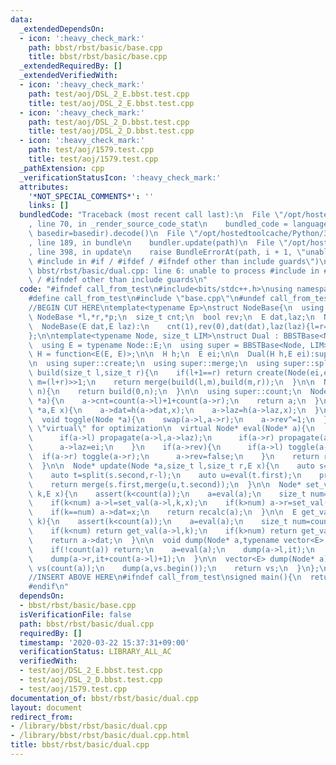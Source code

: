 ```yaml
---
data:
  _extendedDependsOn:
  - icon: ':heavy_check_mark:'
    path: bbst/rbst/basic/base.cpp
    title: bbst/rbst/basic/base.cpp
  _extendedRequiredBy: []
  _extendedVerifiedWith:
  - icon: ':heavy_check_mark:'
    path: test/aoj/DSL_2_E.bbst.test.cpp
    title: test/aoj/DSL_2_E.bbst.test.cpp
  - icon: ':heavy_check_mark:'
    path: test/aoj/DSL_2_D.bbst.test.cpp
    title: test/aoj/DSL_2_D.bbst.test.cpp
  - icon: ':heavy_check_mark:'
    path: test/aoj/1579.test.cpp
    title: test/aoj/1579.test.cpp
  _pathExtension: cpp
  _verificationStatusIcon: ':heavy_check_mark:'
  attributes:
    '*NOT_SPECIAL_COMMENTS*': ''
    links: []
  bundledCode: "Traceback (most recent call last):\n  File \"/opt/hostedtoolcache/Python/3.8.5/x64/lib/python3.8/site-packages/onlinejudge_verify/documentation/build.py\"\
    , line 70, in _render_source_code_stat\n    bundled_code = language.bundle(stat.path,\
    \ basedir=basedir).decode()\n  File \"/opt/hostedtoolcache/Python/3.8.5/x64/lib/python3.8/site-packages/onlinejudge_verify/languages/cplusplus.py\"\
    , line 189, in bundle\n    bundler.update(path)\n  File \"/opt/hostedtoolcache/Python/3.8.5/x64/lib/python3.8/site-packages/onlinejudge_verify/languages/cplusplus_bundle.py\"\
    , line 398, in update\n    raise BundleErrorAt(path, i + 1, \"unable to process\
    \ #include in #if / #ifdef / #ifndef other than include guards\")\nonlinejudge_verify.languages.cplusplus_bundle.BundleErrorAt:\
    \ bbst/rbst/basic/dual.cpp: line 6: unable to process #include in #if / #ifdef\
    \ / #ifndef other than include guards\n"
  code: "#ifndef call_from_test\n#include<bits/stdc++.h>\nusing namespace std;\n\n\
    #define call_from_test\n#include \"base.cpp\"\n#undef call_from_test\n\n#endif\n\
    //BEGIN CUT HERE\ntemplate<typename Ep>\nstruct NodeBase{\n  using E = Ep;\n \
    \ NodeBase *l,*r,*p;\n  size_t cnt;\n  bool rev;\n  E dat,laz;\n  NodeBase():cnt(1),rev(0){l=r=p=nullptr;}\n\
    \  NodeBase(E dat,E laz):\n    cnt(1),rev(0),dat(dat),laz(laz){l=r=p=nullptr;}\n\
    };\n\ntemplate<typename Node, size_t LIM>\nstruct Dual : BBSTBase<Node, LIM>{\n\
    \  using E = typename Node::E;\n  using super = BBSTBase<Node, LIM>;\n  using\
    \ H = function<E(E, E)>;\n\n  H h;\n  E ei;\n\n  Dual(H h,E ei):super(),h(h),ei(ei){}\n\
    \n  using super::create;\n  using super::merge;\n  using super::split;\n\n  Node*\
    \ build(size_t l,size_t r){\n    if(l+1==r) return create(Node(ei,ei));\n    size_t\
    \ m=(l+r)>>1;\n    return merge(build(l,m),build(m,r));\n  }\n\n  Node* init(int\
    \ n){\n    return build(0,n);\n  }\n\n  using super::count;\n  Node* recalc(Node\
    \ *a){\n    a->cnt=count(a->l)+1+count(a->r);\n    return a;\n  }\n\n  void propagate(Node\
    \ *a,E x){\n    a->dat=h(a->dat,x);\n    a->laz=h(a->laz,x);\n  }\n\n  using super::toggle;\n\
    \  void toggle(Node *a){\n    swap(a->l,a->r);\n    a->rev^=1;\n  }\n\n  // remove\
    \ \"virtual\" for optimization\n  virtual Node* eval(Node* a){\n    if(a->laz!=ei){\n\
    \      if(a->l) propagate(a->l,a->laz);\n      if(a->r) propagate(a->r,a->laz);\n\
    \      a->laz=ei;\n    }\n    if(a->rev){\n      if(a->l) toggle(a->l);\n    \
    \  if(a->r) toggle(a->r);\n      a->rev=false;\n    }\n    return recalc(a);\n\
    \  }\n\n  Node* update(Node *a,size_t l,size_t r,E x){\n    auto s=split(a,l);\n\
    \    auto t=split(s.second,r-l);\n    auto u=eval(t.first);\n    propagate(u,x);\n\
    \    return merge(s.first,merge(u,t.second));\n  }\n\n  Node* set_val(Node *a,size_t\
    \ k,E x){\n    assert(k<count(a));\n    a=eval(a);\n    size_t num=count(a->l);\n\
    \    if(k<num) a->l=set_val(a->l,k,x);\n    if(k>num) a->r=set_val(a->r,k-(num+1),x);\n\
    \    if(k==num) a->dat=x;\n    return recalc(a);\n  }\n\n  E get_val(Node *a,size_t\
    \ k){\n    assert(k<count(a));\n    a=eval(a);\n    size_t num=count(a->l);\n\
    \    if(k<num) return get_val(a->l,k);\n    if(k>num) return get_val(a->r,k-(num+1));\n\
    \    return a->dat;\n  }\n\n  void dump(Node* a,typename vector<E>::iterator it){\n\
    \    if(!count(a)) return;\n    a=eval(a);\n    dump(a->l,it);\n    *(it+count(a->l))=a->dat;\n\
    \    dump(a->r,it+count(a->l)+1);\n  }\n\n  vector<E> dump(Node* a){\n    vector<E>\
    \ vs(count(a));\n    dump(a,vs.begin());\n    return vs;\n  }\n};\n//END CUT HERE\n\
    //INSERT ABOVE HERE\n#ifndef call_from_test\nsigned main(){\n  return 0;\n}\n\
    #endif\n"
  dependsOn:
  - bbst/rbst/basic/base.cpp
  isVerificationFile: false
  path: bbst/rbst/basic/dual.cpp
  requiredBy: []
  timestamp: '2020-03-22 15:37:31+09:00'
  verificationStatus: LIBRARY_ALL_AC
  verifiedWith:
  - test/aoj/DSL_2_E.bbst.test.cpp
  - test/aoj/DSL_2_D.bbst.test.cpp
  - test/aoj/1579.test.cpp
documentation_of: bbst/rbst/basic/dual.cpp
layout: document
redirect_from:
- /library/bbst/rbst/basic/dual.cpp
- /library/bbst/rbst/basic/dual.cpp.html
title: bbst/rbst/basic/dual.cpp
---
```

